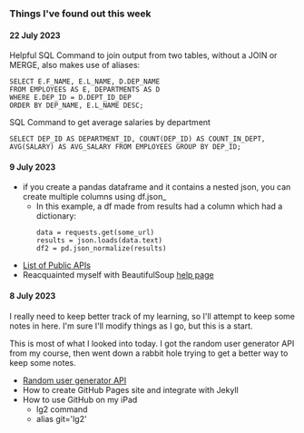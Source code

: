 ### Things I've found out this week
#### 22 July 2023
Helpful SQL Command to join output from two tables, without a JOIN or MERGE, also makes use of aliases:
```
SELECT E.F_NAME, E.L_NAME, D.DEP_NAME  
FROM EMPLOYEES AS E, DEPARTMENTS AS D 
WHERE E.DEP_ID = D.DEPT_ID_DEP
ORDER BY DEP_NAME, E.L_NAME DESC;
```
SQL Command to get average salaries by department
```
SELECT DEP_ID AS DEPARTMENT_ID, COUNT(DEP_ID) AS COUNT_IN_DEPT, AVG(SALARY) AS AVG_SALARY FROM EMPLOYEES GROUP BY DEP_ID;
```

#### 9 July 2023
- if you create a pandas dataframe and it contains a nested json, you can create 
  multiple columns using df.json_
  - In this example, a df made from results had a column which had a dictionary:
    ```
    data = requests.get(some_url)
    results = json.loads(data.text)
    df2 = pd.json_normalize(results)
    ```
- [List of Public APIs](https://github.com/public-apis/public-apis)
- Reacquainted myself with BeautifulSoup [help page](https://www.crummy.com/software/BeautifulSoup/bs4/doc/)


#### 8 July 2023

I really need to keep better track of my learning, so I'll attempt to keep some notes in here.  I'm sure I'll modify things as I go, but this is a start.

This is most of what I looked into today.  I got the random user generator API from my course, then went down a rabbit hole trying to get a better way to keep some notes.

-  [Random user generator API](https://randomuser.me/)
- How to create GitHub Pages site and integrate with Jekyll
- How to use GitHub on my iPad 
  - lg2 command
  - alias git='lg2'

